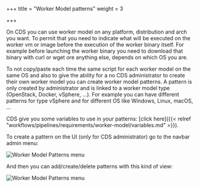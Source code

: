 +++
title = "Worker Model patterns"
weight = 3

+++

On CDS you can use worker model on any platform, distribution and arch you want. To permit that you need to indicate what will be executed on the worker vm or image before the execution of the worker binary itself. For example before launching the worker binary you need to download that binary with curl or wget ore anything else, depends on which OS you are.


To not copy/paste each time the same script for each worker model on the same OS and also to give the ability for a no CDS administrator to create their own worker model you can create worker model patterns. A pattern is only created by administrator and is linked to a worker model type (OpenStack, Docker, vSphere, ...). For example you can have different patterns for type vSphere and for different OS like Windows, Linux, macOS, ...

CDS give you some variables to use in your patterns: [click here]({{< relref "workflows/pipelines/requirements/worker-model/variables.md" >}}).


To create a pattern on the UI (only for CDS administrator) go to the navbar admin menu:

![Worker Model Patterns menu](/images/worker_model_patterns_menu.png)


And then you can add/create/delete patterns with this kind of view:

![Worker Model Patterns menu](/images/worker_model_patterns_add.png)
